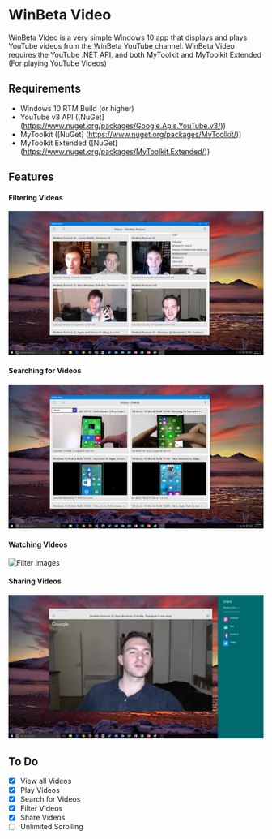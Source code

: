 # WinBeta Video

WinBeta Video is a very simple Windows 10 app that displays and plays YouTube videos from the WinBeta YouTube channel.
WinBeta Video requires the YouTube .NET API, and both MyToolkit and MyToolkit Extended (For playing YouTube Videos)

## Requirements
* Windows 10 RTM Build (or higher)
* YouTube v3 API ([NuGet] (https://www.nuget.org/packages/Google.Apis.YouTube.v3/))
* MyToolkit ([NuGet] (https://www.nuget.org/packages/MyToolkit/))
* MyToolkit Extended ([NuGet] (https://www.nuget.org/packages/MyToolkit.Extended/))

## Features
#### Filtering Videos
![Filter Images](/images/filter.png)

#### Searching for Videos
![Filter Images](/images/search.png)

#### Watching Videos
![Filter Images](/images/watch.png)

#### Sharing Videos
![Filter Images](/images/share.png)

## To Do
* [x] View all Videos
* [x] Play Videos
* [x] Search for Videos
* [x] Filter Videos
* [x] Share Videos
* [ ] Unlimited Scrolling
